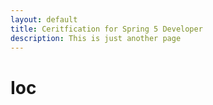 ```yaml
---
layout: default
title: Ceritfication for Spring 5 Developer
description: This is just another page
---
```


# Ioc
